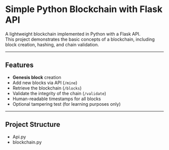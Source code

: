 # Simple Python Blockchain with Flask API

A lightweight blockchain implemented in Python with a Flask API.  
This project demonstrates the basic concepts of a blockchain, including block creation, hashing, and chain validation.

---

## Features

- **Genesis block** creation
- Add new blocks via API (`/mine`)
- Retrieve the blockchain (`/blocks`)
- Validate the integrity of the chain (`/validate`)
- Human-readable timestamps for all blocks
- Optional tampering test (for learning purposes only)

---

## Project Structure
 - Api.py
 - blockchain.py
 